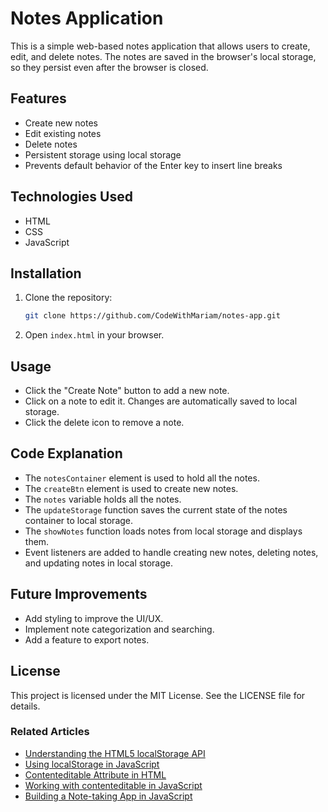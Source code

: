 # Notes Application

This is a simple web-based notes application that allows users to create, edit, and delete notes. The notes are saved in the browser's local storage, so they persist even after the browser is closed.

## Features

- Create new notes
- Edit existing notes
- Delete notes
- Persistent storage using local storage
- Prevents default behavior of the Enter key to insert line breaks

## Technologies Used

- HTML
- CSS
- JavaScript

## Installation

1. Clone the repository:
    ```bash
    git clone https://github.com/CodeWithMariam/notes-app.git
    ```
2. Open `index.html` in your browser.

## Usage

- Click the "Create Note" button to add a new note.
- Click on a note to edit it. Changes are automatically saved to local storage.
- Click the delete icon to remove a note.

## Code Explanation

- The `notesContainer` element is used to hold all the notes.
- The `createBtn` element is used to create new notes.
- The `notes` variable holds all the notes.
- The `updateStorage` function saves the current state of the notes container to local storage.
- The `showNotes` function loads notes from local storage and displays them.
- Event listeners are added to handle creating new notes, deleting notes, and updating notes in local storage.

## Future Improvements

- Add styling to improve the UI/UX.
- Implement note categorization and searching.
- Add a feature to export notes.

## License

This project is licensed under the MIT License. See the LICENSE file for details.

### Related Articles

- [Understanding the HTML5 localStorage API](https://developer.mozilla.org/en-US/docs/Web/API/Window/localStorage)
- [Using localStorage in JavaScript](https://www.javascripttutorial.net/web-apis/javascript-localstorage/)
- [Contenteditable Attribute in HTML](https://developer.mozilla.org/en-US/docs/Web/HTML/Global_attributes/contenteditable)
- [Working with contenteditable in JavaScript](https://www.sitepoint.com/quick-tip-editable-content-areas/)
- [Building a Note-taking App in JavaScript](https://blog.logrocket.com/building-a-note-taking-app-with-javascript-and-localstorage/)
